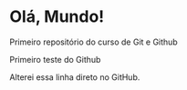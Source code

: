 # Olá, Mundo! 
 Primeiro repositório do curso de Git e Github

Primeiro teste do Github

Alterei essa linha direto no GitHub.
